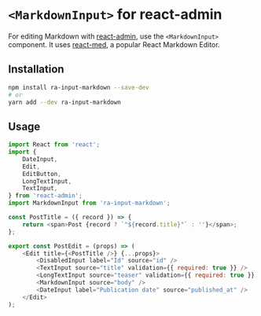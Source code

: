 # `<MarkdownInput>` for react-admin

For editing Markdown with [react-admin](https://github.com/marmelab/react-admin), use the `<MarkdownInput>` component. It uses [react-med](https://github.com/andrerpena/react-mde), a popular React Markdown Editor.

## Installation

```sh
npm install ra-input-markdown --save-dev
# or
yarn add --dev ra-input-markdown
```

## Usage

```js
import React from 'react';
import {
    DateInput,
    Edit,
    EditButton,
    LongTextInput,
    TextInput,
} from 'react-admin';
import MarkdownInput from 'ra-input-markdown';

const PostTitle = ({ record }) => {
    return <span>Post {record ? `"${record.title}"` : ''}</span>;
};

export const PostEdit = (props) => (
    <Edit title={<PostTitle />} {...props}>
        <DisabledInput label="Id" source="id" />
        <TextInput source="title" validation={{ required: true }} />
        <LongTextInput source="teaser" validation={{ required: true }} />
        <MarkdownInput source="body" />
        <DateInput label="Publication date" source="published_at" />
    </Edit>
);
```
